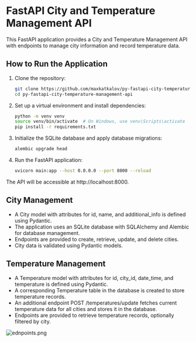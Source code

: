 # FastAPI City and Temperature Management API

This FastAPI application provides a City and Temperature Management API with endpoints to manage city information and record temperature data.

## How to Run the Application

1. Clone the repository:

   ```bash
   git clone https://github.com/maxkatkalov/py-fastapi-city-temperature-management-api.git
   cd py-fastapi-city-temperature-management-api
   

2. Set up a virtual environment and install dependencies:

   ```bash
   python -m venv venv
   source venv/bin/activate  # On Windows, use venv\Scripts\activate
   pip install -r requirements.txt
   
3. Initialize the SQLite database and apply database migrations:

   ```bash
   alembic upgrade head

4. Run the FastAPI application:

   ```bash
   uvicorn main:app --host 0.0.0.0 --port 8000 --reload

The API will be accessible at http://localhost:8000.

## City Management

- A City model with attributes for id, name, and additional_info is defined using Pydantic. 
- The application uses an SQLite database with SQLAlchemy and Alembic for database management. 
- Endpoints are provided to create, retrieve, update, and delete cities. 
- City data is validated using Pydantic models.
## Temperature Management
- A Temperature model with attributes for id, city_id, date_time, and temperature is defined using Pydantic. 
- A corresponding Temperature table in the database is created to store temperature records. 
- An additional endpoint POST /temperatures/update fetches current temperature data for all cities and stores it in the database. 
- Endpoints are provided to retrieve temperature records, optionally filtered by city.

![ednpoints.png](demo%2Fednpoints.png)
